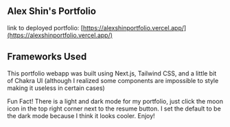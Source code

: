## Alex Shin's Portfolio

link to deployed portfolio: [https://alexshinportfolio.vercel.app/](https://alexshinportfolio.vercel.app/)

## Frameworks Used
This portfolio webapp was built using Next.js, Tailwind CSS, and a little bit of Chakra UI (although I realized some components are impossible to style making it useless in certain cases)

Fun Fact!
There is a light and dark mode for my portfolio, just click the moon icon in the top right corner next to the resume button. I set the default to be the dark mode because I think it looks cooler. Enjoy!